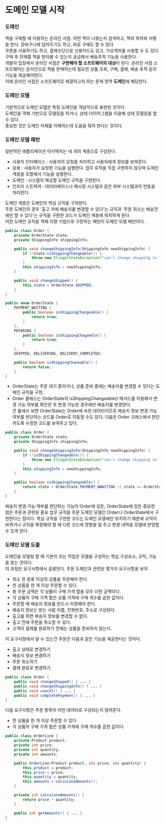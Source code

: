 # 도메인 모델 시작

### 도메인

책을 구매할 때 이용하는 온라인 서점. 어떤 책이 나왔는지 검색하고, 책의 목차와 서평을 본다. 장바구니에 담아두기도 하고, 바로 구매도 할 수 있다 </br>
쿠폰을 사용하기도 하고, 결제수단으로 신용카드도 있고, 가상계좌를 사용할 수 도 있다. 구매 후 언제쯤 책을 받아볼 수 있는지 궁금해서 배송추적 기능을 사용한다.</br>
개발자 입장에서 온라인 서점은 <b>구현해야 할 소프트웨어의 대상</b>이 된다. 온라인 서점 소프트웨어는 온라인으로 책을 판매하는데 필요한 상품 조회, 구매, 결제, 배송 추적 등의 기능을 제공해야한다. </br>
이때 온라인 서점은 소프트웨어로 해결하고자 하는 문제 영역 <b>도메인</b>에 해당한다. </br>

### 도메인 모델

기본적으로 도메인 모델은 특정 도메인을 개념적으로 표현한 것이다. </br>
도메인을 객체 기반으로 모델링을 하거나, 상태 다이어그램을 이용해 상태 모델링을 할 수 있다. </br>
중요한 것은 도메인 자체를 이해하는데 도움을 줘야 한다는 것이다. </br>

### 도메인 모델 패턴

일반적인 애플리케이션 아키텍처는 네 개의 계층으로 구성된다.

- 사용자 인터페이스 : 사용자의 요청을 처리하고 사용자에게 정보를 보여준다.
- 응용 : 사용자가 요청한 기능을 실행한다. 업무 로직을 직접 구현하지 않으며 도메인 계층을 조합해서 기능을 실행한다.
- 도메인 : 시스템이 제공할 도메인 규칙을 구현한다.
- 인프라 스트럭쳐 : 데이터베이스나 메시징 시스템과 같은 외부 시스템과의 연동을 처리한다.

도메인 계층은 도메인의 핵심 규칙을 구혀한다. </br>
주문 도메인의 경우 '출고 저에 배송지를 변경할 수 있다'는 규칙과 '주문 취소는 배송전에만 할 수 있다'는 규칙을 구현한 코드가 도메인 계층에 위치하게 된다. </br>
이런 도메인 규칙을 객체 지향 기법으로 구현하는 패턴이 도메인 모델 패턴이다.

```java
public class Order {
    private OrderState state;
    private ShippingInfo shippingInfo;

    public void changeShippingInfo(ShippingInfo newShippingInfo) {
        if (!state.isShippingChangeable()) {
            throw new IllegalStateException("can't change shipping in " + state);
        }
        this.shippingInfo = newShippingInfo;
    }

    public void changeShipped() {
        this.state = OrderState.SHIPPED;
    }
}

public enum OrderState {
    PAYMENT_WAITING {
        public boolean isShippingChangeable() {
            return true;
        }
    },
    PEPARING {
        public boolean isShippingChagaeble() {
            return true;
        }
    },
    SHIPPED, DELIVERING, DELIVERY_COMPLETED;

    public boolean isShippingChaneable() {
        return false;
    }
}
```

- OrderState는 주문 대기 중이거나, 상품 준비 중에는 배송지를 변경할 수 있다는 도메인 규칙을 구현.
- Order 클래스는 OrderState의 isShippingChangeable() 메서드를 이용해서 변경 가능 여부를 확인한 후 변경 가능한 경우에만 배송지를 변경한다.
  </br>
  큰 틀에서 보면 OrderState는 Order에 속한 데이터이므로 배송지 정보 변경 가능 여부를 판단하는 코드를 Order로 이동할 수도 있다.
  다음은 Order 크래스에서 판단하도록 수정한 코드를 보여주고 있다.

```java
public class Order {
    private OrderState state;
    private ShippingInfo shippingInfo;

    public void changeShippingInfo(ShippingInfo newShippingInfo) {
        if (!isShippingChangeable()) {
            throw new IllegalStateException("can't change shipping in " + state);
        }
        this.shippingInfo = newShippingInfo;
    }

    public boolean isShippingChangeable() {
        return state = OrderState.PAYMENT_WWAITING || state == OrderState.WATING;
    }
}
```

배송지 변경 가능 여부를 판단하는 기능이 Order에 있든, OrderState에 있든 중요한 점은 주문과 관련된 중요 업무 규칙을 주문 도메인 모델인 Order나 OrderState에서 구현한다는 점이다. 핵심 규칙을 구현한 코드는 도메인 모델에만 위치하기 때문에 규칙이 바뀌거나 규칙을 확장해야 할 때 다른 코드에 영향을 덜 주고 변경 내역을 모델에 반영할 수 있게 된다 .

### 도메인 모델 도출

도메인을 모델링 할 때 기본이 되는 작업은 모델을 구성하는 핵심 구성요소, 규칙, 기능을 찾는 것이다. </br>
이 과정은 요구사항에서 출발한다. 주문 도메인과 관련된 몇가지 요구사항을 보자 </br>

- 최소 한 종류 이상의 상품을 주문해야 한다.
- 한 상품을 한 개 이상 주문할 수 있다.
- 총 주문 금액은 각 상품이 구매 가격 합을 모두 더한 금액이다.
- 각 상품의 구매 가격 합은 상품 가격에 구매 개수를 곱한 값이다.
- 주문할 때 배송지 정보를 반드시 지정해야 한다.
- 배송지 정보는 받는 사람 이름, 전화번호, 주소로 구성된다.
- 출고를 하면 배송지 정보를 변경할 수 없다.
- 출고 전에 주문을 취소할 수 있다.
- 고객이 결제를 완료하기 전에는 상품을 준비하지 않는다.

이 요구사항에서 알 수 있는건 주문은 다음과 같은 기능을 제공한다는 것이다.

- 출고 상태로 변경하기
- 배송지 정보 변경하기
- 주문 취소하기
- 결제 완료로 변경하기

```java
public class Order {
    public void changeShipped() { ... }
    public void changeShippingInfo() { ... }
    public void cancel() { ... }
    public void completePayment() { ... }
}
```

다음 요구사항은 주문 항목이 어떤 데이터로 구성되는지 알려준다.

- 한 상품을 한 개 이상 주문할 수 있다.
- 각 상품의 구매 가격 합은 상품 가격에 구매 개수를 곱한 값이다.

```java
public class OrderLine {
    private Product product;
    private int price;
    private int quantity;
    private int amounts;

    public OrderLine(Product product, int price, int quantity) {
        this.product = product;
        this.price = price;
        this.quantity = quantity;
        this.amounts = calculateAmounts();
    }

    private int calculateAmounts() {
        return price * quantity;
    }

    public int getAmounts() { ... }
}
```
